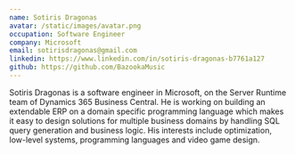 ```yaml
---
name: Sotiris Dragonas
avatar: /static/images/avatar.png
occupation: Software Engineer
company: Microsoft
email: sotirisdragonas@gmail.com
linkedin: https://www.linkedin.com/in/sotiris-dragonas-b7761a127
github: https://github.com/BazookaMusic
---
```


Sotiris Dragonas is a software engineer in Microsoft, on the Server Runtime team of Dynamics 365 Business Central. He is working on building an extendable ERP on a domain specific programming language 
which makes it easy to design solutions for multiple business domains by handling SQL query generation and business logic. His interests include optimization, low-level systems, programming languages
and video game design.
